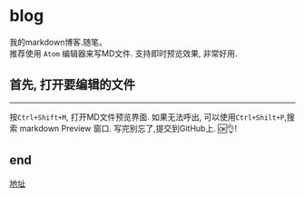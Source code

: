 # blog
  我的markdown博客.随笔。<br>
推荐使用 `Atom` 编辑器来写MD文件. 支持即时预览效果, 非常好用.<br>
## 首先, 打开要编辑的文件
---
按`Ctrl+Shift+M`, 打开MD文件预览界面. 如果无法呼出, 可以使用`Ctrl+Shilt+P`,搜索 markdown Preview 窗口. 写完别忘了,提交到GitHub上. :ok::ok_hand:!

## end
[地址](https://ivanwangcy.github.io/blog/)

